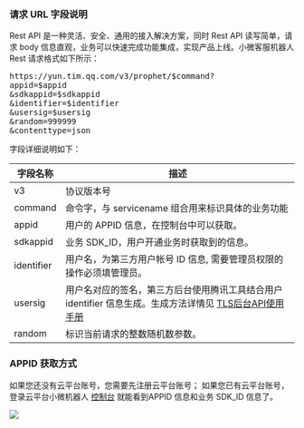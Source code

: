 ### 请求 URL 字段说明
Rest API 是一种灵活、安全、通用的接入解决方案，同时 Rest API 读写简单，请求 body 信息直观，业务可以快速完成功能集成，实现产品上线。小微客服机器人 Rest 请求格式如下所示：

<pre>
https://yun.tim.qq.com/v3/prophet/$command?
appid=$appid
&sdkappid=$sdkappid
&identifier=$identifier
&usersig=$usersig
&random=999999
&contenttype=json
</pre>

字段详细说明如下：

|字段名称|	描述|
|-----|--------|
|v3	|协议版本号|
|command	|命令字，与 servicename 组合用来标识具体的业务功能|
|appid	|用户的 APPID 信息，在控制台中可以获取。|
|sdkappid	|业务 SDK_ID，用户开通业务时获取到的信息。|
|identifier	|用户名，为第三方用户帐号 ID 信息, 需要管理员权限的操作必须填管理员。|
|usersig	|用户名对应的签名，第三方后台使用腾讯工具结合用户 identifier 信息生成。生成方法详情见 [TLS后台API使用手册](http://tcecqpoc.fsphere.cn/document/product/269/1510) |
|random	|标识当前请求的整数随机数参数。|


### APPID 获取方式
如果您还没有云平台账号，您需要先注册云平台账号；
如果您已有云平台账号，登录云平台小微机器人 [控制台](http://console.tcecqpoc.fsphere.cn/prophet/prophetlist/) 就能看到APPID 信息和业务 SDK_ID 信息了。

![](http://imgcache.tcecqpoc.fsphere.cn/image/mc.qcloudimg.com/static/img/49f6d25112eacb7373a1f850629a4ec1/image.png)
